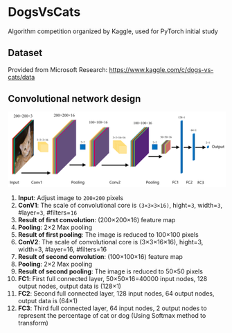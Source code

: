 # DogsVsCats
Algorithm competition organized by Kaggle, used for PyTorch initial study

## Dataset
Provided from Microsoft Research: https://www.kaggle.com/c/dogs-vs-cats/data

## Convolutional network design
![CNN](https://github.com/Ericdiii/DogsVsCats-PyTorch-CNN/blob/main/CNN.png)
1. **Input**: Adjust image to `200×200` pixels
2. **ConV1**: The scale of convolutional core is `(3×3×3×16)`, hight=`3`, width=`3`, #layer=`3`, #filters=`16`
3. **Result of first convolution**: (200×200×16) feature map
4. **Pooling**: 2×2 Max pooling
5. **Result of first pooling**: The image is reduced to 100×100 pixels
6. **ConV2**: The scale of convolutional core is (3×3×16×16), hight=3, width=3, #layer=16, #filters=16
7. **Result of second convolution**: (100×100×16) feature map
8. **Pooling**: 2×2 Max pooling
9. **Result of second pooling**: The image is reduced to 50×50 pixels
10. **FC1**: First full connected layer, 50×50×16=40000 input nodes, 128 output nodes, output data is (128×1)
11. **FC2**: Second full connected layer, 128 input nodes, 64 output nodes, output data is (64×1)
12. **FC3**: Third full connected layer, 64 input nodes, 2 output nodes to represent the percentage of cat or dog (Using Softmax method to transform)

